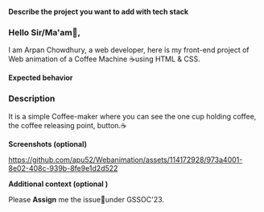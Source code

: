 **Describe the project you want to add with tech stack**
<!-- A clear and concise description of what the bug is. -->
### Hello  Sir/Ma'am👋,
I am Arpan Chowdhury, a web developer, here is my front-end project of Web animation of a Coffee Machine ☕using HTML & CSS.


**Expected behavior**
### Description
<!-- A clear and concise description of what you expected to happen. -->
It is a simple Coffee-maker where you can see the one cup holding coffee, the coffee releasing point, button.☕


**Screenshots (optional)**
<!-- If applicable, add screenshots to help explain your problem. -->
https://github.com/apu52/Webanimation/assets/114172928/973a4001-8e02-408c-939b-8fe9e1d2d522



**Additional context (optional )**
<!-- Add any other context about the problem here. -->
Please **Assign** me the issue🙏under GSSOC'23.
